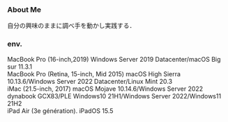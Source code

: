 ### About Me
自分の興味のままに調べ手を動かし実践する．

### env.
MacBook Pro (16-inch,2019) Windows Server 2019 Datacenter/macOS Big sur 11.3.1<br>
MacBook Pro (Retina, 15-inch, Mid 2015) macOS High Sierra 10.13.6/Windows Server 2022 Datacenter/Linux Mint 20.3<br>
iMac (21.5-inch, 2017) macOS Mojave 10.14.6/Windows Server 2022<br>
dynabook GCX83/PLE Windows10 21H1/Windows Server 2022/Windows11 21H2<br>
iPad Air (3e génération). iPadOS 15.5<br>
